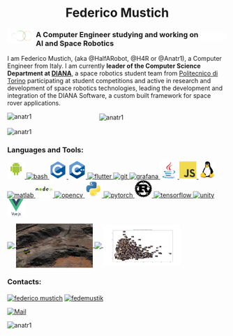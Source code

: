 
<h1 align="center">Federico Mustich</h1>
<img align="right" src="figures/DIANA White.png" width="13%" style="margin-top: 10px;"/>
<img align="left" src="figures/DIANA_icon_colored.png" width="13%"/>
<h3 align="left">A Computer Engineer studying and working on AI and Space Robotics</h3>

I am Federico Mustich, (aka @HalfARobot, @H4R or @Anatr1), a Computer Engineer from Italy. I am currently **leader of the Computer Science Department at [DIANA](https://github.com/team-diana)**, a space robotics student team from [Politecnico di Torino](https://www.polito.it/) participating at student competitions and active in research and development of space robotics technologies, leading the development and integration of the DIANA Software, a custom built framework for space rover applications.

<p><img align="left" src="https://github-readme-stats-poo2.vercel.app/api/top-langs?username=anatr1&show_icons=true&locale=en&theme=transparent&bg_color=00000000&hide=Makefile,HTML,CMake&langs_count=5" alt="anatr1" width="41%"/></p>

<p>&nbsp;<img align="center" src="https://github-readme-stats-poo2.vercel.app/api?username=anatr1&show_icons=true&locale=en&theme=transparent&&show=prs_merged,prs_merged_percentage&bg_color=00000000&include_all_commits=true" alt="anatr1" width="56%"/></p>

<p><img align="center" src="https://github-readme-streak-stats.herokuapp.com/?user=anatr1&theme=transparent&bg_color=00000000" alt="anatr1" width="100%"/></p>

<h3 align="left">Languages and Tools:</h3>
<p align="left"> <a href="https://developer.android.com" target="_blank" rel="noreferrer"> <img src="https://raw.githubusercontent.com/devicons/devicon/master/icons/android/android-original-wordmark.svg" alt="android" width="40" height="40"/> </a> <a href="https://www.gnu.org/software/bash/" target="_blank" rel="noreferrer"> <img src="https://www.vectorlogo.zone/logos/gnu_bash/gnu_bash-icon.svg" alt="bash" width="40" height="40"/> </a> <a href="https://www.cprogramming.com/" target="_blank" rel="noreferrer"> <img src="https://raw.githubusercontent.com/devicons/devicon/master/icons/c/c-original.svg" alt="c" width="40" height="40"/> </a> <a href="https://www.w3schools.com/cpp/" target="_blank" rel="noreferrer"> <img src="https://raw.githubusercontent.com/devicons/devicon/master/icons/cplusplus/cplusplus-original.svg" alt="cplusplus" width="40" height="40"/> </a> <a href="https://flutter.dev" target="_blank" rel="noreferrer"> <img src="https://www.vectorlogo.zone/logos/flutterio/flutterio-icon.svg" alt="flutter" width="40" height="40"/> </a> <a href="https://git-scm.com/" target="_blank" rel="noreferrer"> <img src="https://www.vectorlogo.zone/logos/git-scm/git-scm-icon.svg" alt="git" width="40" height="40"/> </a> <a href="https://grafana.com" target="_blank" rel="noreferrer"> <img src="https://www.vectorlogo.zone/logos/grafana/grafana-icon.svg" alt="grafana" width="40" height="40"/> </a> <a href="https://www.java.com" target="_blank" rel="noreferrer"> <img src="https://raw.githubusercontent.com/devicons/devicon/master/icons/java/java-original.svg" alt="java" width="40" height="40"/> </a> <a href="https://developer.mozilla.org/en-US/docs/Web/JavaScript" target="_blank" rel="noreferrer"> <img src="https://raw.githubusercontent.com/devicons/devicon/master/icons/javascript/javascript-original.svg" alt="javascript" width="40" height="40"/> </a> <a href="https://www.linux.org/" target="_blank" rel="noreferrer"> <img src="https://raw.githubusercontent.com/devicons/devicon/master/icons/linux/linux-original.svg" alt="linux" width="40" height="40"/> </a> <a href="https://www.mathworks.com/" target="_blank" rel="noreferrer"> <img src="https://upload.wikimedia.org/wikipedia/commons/2/21/Matlab_Logo.png" alt="matlab" width="40" height="40"/> </a> <a href="https://nodejs.org" target="_blank" rel="noreferrer"> <img src="https://raw.githubusercontent.com/devicons/devicon/master/icons/nodejs/nodejs-original-wordmark.svg" alt="nodejs" width="40" height="40"/> </a> <a href="https://opencv.org/" target="_blank" rel="noreferrer"> <img src="https://www.vectorlogo.zone/logos/opencv/opencv-icon.svg" alt="opencv" width="40" height="40"/> </a> <a href="https://www.python.org" target="_blank" rel="noreferrer"> <img src="https://raw.githubusercontent.com/devicons/devicon/master/icons/python/python-original.svg" alt="python" width="40" height="40"/> </a> <a href="https://pytorch.org/" target="_blank" rel="noreferrer"> <img src="https://www.vectorlogo.zone/logos/pytorch/pytorch-icon.svg" alt="pytorch" width="40" height="40"/> </a> <a href="https://www.rust-lang.org" target="_blank" rel="noreferrer"> <img src="https://raw.githubusercontent.com/devicons/devicon/master/icons/rust/rust-plain.svg" alt="rust" width="40" height="40"/> </a> <a href="https://www.tensorflow.org" target="_blank" rel="noreferrer"> <img src="https://www.vectorlogo.zone/logos/tensorflow/tensorflow-icon.svg" alt="tensorflow" width="40" height="40"/> </a> <a href="https://unity.com/" target="_blank" rel="noreferrer"> <img src="https://www.vectorlogo.zone/logos/unity3d/unity3d-icon.svg" alt="unity" width="40" height="40"/> </a> <a href="https://vuejs.org/" target="_blank" rel="noreferrer"> <img src="https://raw.githubusercontent.com/devicons/devicon/master/icons/vuejs/vuejs-original-wordmark.svg" alt="vuejs" width="40" height="40"/> </a> </p>

<a href="https://github.com/Anatr1/DIANA-Gym">
  <img align="center" src="https://github-readme-stats-poo2.vercel.app/api/pin/?username=Anatr1&repo=DIANA-Gym&theme=transparent&bg_color=00000000"/>
</a>
<a href="https://github.com/Anatr1/DIANA-Gym">
  <img align="center" src="./figures/dianagym.png" width="35%" />
</a>
<a href="https://github.com/Anatr1/egovision-action-classifier">
  <img align="center" src="https://github-readme-stats-poo2.vercel.app/api/pin/?username=Anatr1&repo=egovision-action-classifier&theme=transparent&bg_color=00000000"/>
</a>
<a href="https://github.com/Anatr1/egovision-action-classifier">
  <img align="center" src="./figures/eac.png" width="35%" />
</a>



<h3 align="left">Contacts:</h3>
<p align="left">
<a href="https://linkedin.com/in/federico mustich" target="blank"><img align="center" src="https://raw.githubusercontent.com/rahuldkjain/github-profile-readme-generator/master/src/images/icons/Social/linked-in-alt.svg" alt="federico mustich" height="30" width="40" /></a>
<a href="https://instagram.com/fedemustik" target="blank"><img align="center" src="https://raw.githubusercontent.com/rahuldkjain/github-profile-readme-generator/master/src/images/icons/Social/instagram.svg" alt="fedemustik" height="30" width="40" /></a>
</p>

[![Mail](https://img.shields.io/badge/-Gmail-c14438?style=flat&logo=Gmail&logoColor=white)](mailto:federico.mustich@teamdiana.it)

<p align="left"> <img src="https://komarev.com/ghpvc/?username=anatr1&label=Profile%20views&color=0e75b6&style=flat" alt="anatr1" /> </p>
